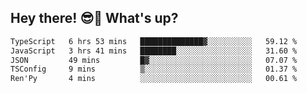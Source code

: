 ## Hey there! 😎👋 What's up?

<!--START_SECTION:waka-->

```txt
TypeScript   6 hrs 53 mins   ██████████████▓░░░░░░░░░░   59.12 %
JavaScript   3 hrs 41 mins   ████████░░░░░░░░░░░░░░░░░   31.60 %
JSON         49 mins         █▓░░░░░░░░░░░░░░░░░░░░░░░   07.07 %
TSConfig     9 mins          ▒░░░░░░░░░░░░░░░░░░░░░░░░   01.37 %
Ren'Py       4 mins          ░░░░░░░░░░░░░░░░░░░░░░░░░   00.61 %
```

<!--END_SECTION:waka-->
